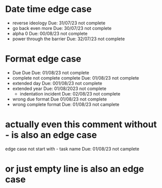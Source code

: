 # Date time edge case

- reverse ideology Due: 31/07/23 not complete
- go back even more Due: 30/07/23 not complete
- alpha 0 Due: 00/08/23 not complete
- power through the barrier Due: 32/07/23 not complete

# Format edge case

- Due Due Due: 01/08/23 not complete
- complete not complete complete Due: 01/08/23 not complete
- extended day Due: 001/08/23 not complete
- extended year Due: 01/08/2023 not complete
    - indentation incident Due: 02/08/23 not complete
- wrong due format Due 01/08/23 not complete
- wrong complete format Due: 01/08/23 not camplete

# actually even this comment without - is also an edge case
edge case not start with - task name Due: 01/08/23 not camplete

# or just empty line is also an edge case